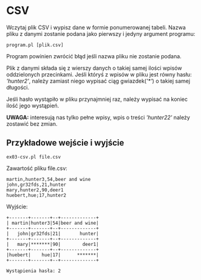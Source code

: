 # CSV
Wczytaj plik CSV i wypisz dane w formie ponumerowanej tabeli.
Nazwa pliku z danymi zostanie podana jako pierwszy i jedyny argument programu:
````
program.pl [plik.csv]
````
Program powinien zwrócić błąd jeśli nazwa pliku nie zostanie podana.

Plik z danymi składa się z wierszy danych o takiej samej ilości wpisów
oddzielonych przecinkami.
Jeśli któryś z wpisów w pliku jest równy hasłu: _'hunter2'_, należy zamiast
niego wypisać ciąg gwiazdek(_'*'_) o takiej samej długości.

Jeśli hasło wystąpiło w pliku przynajmniej raz, należy wypisać na koniec
ilość jego wystąpień.

**UWAGA:** interesują nas tylko pełne wpisy, wpis o treści _'hunter22'_ należy
zostawić bez zmian.

## Przykładowe wejście i wyjście
````
ex03-csv.pl file.csv
````
Zawartość pliku file.csv:
````
martin,hunter3,54,beer and wine
john,gr32fds,21,hunter
mary,hunter2,90,deer1
huebert,hue;17,hunter2
````
Wyjście:
````
+-------+-------+--+-------------+
| martin|hunter3|54|beer and wine|
+-------+-------+--+-------------+
|   john|gr32fds|21|       hunter|
+-------+-------+--+-------------+
|   mary|*******|90|        deer1|
+-------+-------+--+-------------+
|huebert|    hue|17|      *******|
+-------+-------+--+-------------+

Wystąpienia hasła: 2
````
